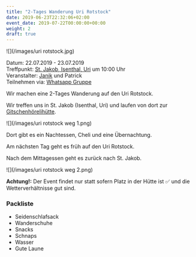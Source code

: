 ```yaml
---
title: "2-Tages Wanderung Uri Rotstock"
date: 2019-06-23T22:32:06+02:00
event_date: 2019-07-22T00:00:00+00:00
weight: 2
draft: true
---
```


![](/images/uri rotstock.jpg)

Datum: 22.07.2019 - 23.07.2019  
Treffpunkt: [St. Jakob, Isenthal, Uri](https://map.geo.admin.ch/?lang=de&topic=ech&bgLayer=ch.swisstopo.pixelkarte-farbe&layers=ch.swisstopo.zeitreihen,ch.bfs.gebaeude_wohnungs_register,ch.bav.haltestellen-oev,ch.swisstopo.swisstlm3d-wanderwege&layers_visibility=false,false,false,false&layers_timestamp=18641231,,,&E=2682711&N=1195281&zoom=7&crosshair=marker) um 10:00 Uhr  
Veranstalter: [Janik](https://wa.me/+41792656076) und Patrick  
Teilnehmen via: [Whatsapp Gruppe](https://chat.whatsapp.com/LPqlYnFYLJnJEb9yUzKk05)  

Wir machen eine 2-Tages Wanderung auf den Uri Rotstock. 

Wir treffen uns in St. Jakob (Isenthal, Uri) und laufen von dort zur [Gitschenhörelihütte](https://www.top-of-uri.ch/content/index.php/2-uncategorised/142-gitschenhoerelihuette).

![](/images/uri rotstock weg 1.png)

Dort gibt es ein Nachtessen, Cheli und eine Übernachtung.

Am nächsten Tag geht es früh auf den Uri Rotstock.

Nach dem Mittagessen geht es zurück nach St. Jakob.

![](/images/uri rotstock weg 2.png)

**Achtung!:** Der Event findet nur statt sofern Platz in der Hütte ist ✅ und die Wetterverhältnisse gut sind.

### Packliste

* Seidenschlafsack
* Wanderschuhe
* Snacks
* Schnaps
* Wasser
* Gute Laune